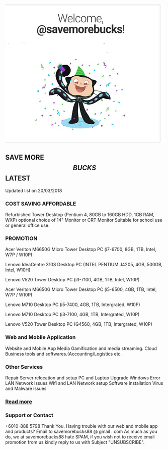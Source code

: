 <img src= "https://github.com/savemorebucks/mobile.github.io/blob/master/Screenshot_20180320-064023.jpg">

## SAVE MORE $$BUCKS$$ LATEST
Updated list on 20/03/2018

### COST SAVING AFFORDABLE

Refurbished Tower Desktop
(Pentium 4, 80GB to 160GB HDD, 1GB RAM, WXP)
optional choice of
14" Monitor 
or 
CRT Monitor
Suitable for school use or general office use.

### PROMOTION 

Acer Veriton M6650G Micro Tower Desktop PC (i7-6700, 8GB, 1TB, Intel, W7P / W10P)

Lenovo IdeaCentre 310S Desktop PC (INTEL PENTIUM J4205, 4GB, 500GB, Intel, W10H)

Lenovo V520 Tower Desktop PC (i3-7100, 4GB, 1TB, Intel, W10P)

Acer Veriton M6650G  Micro Tower Desktop PC (i5-6500, 4GB, 1TB, Intel, W7P / W10P)

Lenovo M710 Desktop PC (i5-7400, 4GB, 1TB, Intergrated, W10P)

Lenovo M710 Desktop PC (i3-7100, 4GB, 1TB, Intergrated, W10P)

Lenovo V520 Tower Desktop PC (G4560, 4GB, 1TB, Intergrated, W10P)

### Web and Mobile Application

Website and Mobile App Media Gamification and media streaming.
Cloud Business tools and softwares.(Accounting/Logistics etc.

### Other Services
Repair
Server relocation and setup
PC and Laptop Upgrade
Windows Error
LAN Network issues
Wifi and LAN Network setup
Software installation
Virus and Malware issues

### [Read more](https://savemorebucks.github.io/mobile.github.io/)
### Support or Contact
+6010-888 5798
Thank You.
Having trouble with our web and mobile app and products? 
Email to savemorebucks88 @ gmail . com
As much as you do, we at savemorebucks88 hate SPAM, if you wish not to receive email promotion from us kindly reply to us with Subject "UNSUBSCRIBE". 

